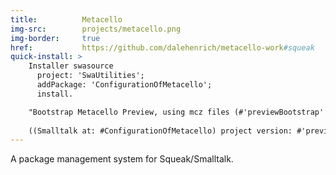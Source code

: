```yaml
---
title:          Metacello
img-src:        projects/metacello.png
img-border:     true
href:           https://github.com/dalehenrich/metacello-work#squeak
quick-install: >
    Installer swasource
      project: 'SwaUtilities';
      addPackage: 'ConfigurationOfMetacello';
      install.

    "Bootstrap Metacello Preview, using mcz files (#'previewBootstrap' symbolic version"
    
    ((Smalltalk at: #ConfigurationOfMetacello) project version: #'previewBootstrap') load.
---
```

A package management system for Squeak/Smalltalk.